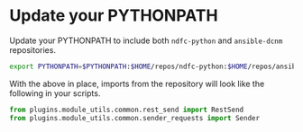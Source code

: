 # Update your PYTHONPATH

Update your PYTHONPATH to include both `ndfc-python` and `ansible-dcnm` repositories.

``` bash
export PYTHONPATH=$PYTHONPATH:$HOME/repos/ndfc-python:$HOME/repos/ansible-dcnm
```

With the above in place, imports from the repository will look like the following in your scripts.

``` py title="Example imports"
from plugins.module_utils.common.rest_send import RestSend
from plugins.module_utils.common.sender_requests import Sender
```
